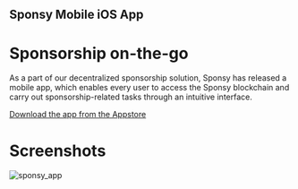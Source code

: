 ## Sponsy Mobile iOS App
# Sponsorship on-the-go
As a part of our decentralized sponsorship solution, Sponsy has released a mobile app, which enables every user to access the Sponsy blockchain and carry out sponsorship-related tasks through an intuitive interface.

<a href="https://itunes.apple.com/us/app/sponsy/id1295314583">Download the app from the Appstore</a>

# Screenshots
![sponsy_app](images/app_screen.png)
